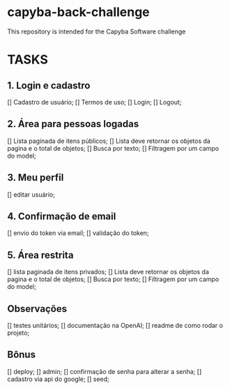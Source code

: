 # capyba-back-challenge
This repository is intended for the Capyba Software challenge

# TASKS

## 1. Login e cadastro
[] Cadastro de usuário;
[] Termos de uso;
[] Login;
[] Logout;

## 2. Área para pessoas logadas
[] Lista paginada de itens públicos;
[] Lista deve retornar os objetos da pagina e o total de objetos;
[] Busca por texto;
[] Filtragem por um campo do model;

## 3. Meu perfil
[] editar usuário;

## 4. Confirmação de email
[] envio do token via email;
[] validação do token;

## 5. Área restrita
[] lista paginada de itens privados;
[] Lista deve retornar os objetos da pagina e o total de objetos;
[] Busca por texto;
[] Filtragem por um campo do model;

## Observações
[] testes unitários;
[] documentação na OpenAI;
[] readme de como rodar o projeto;

## Bônus
[] deploy;
[] admin;
[] confirmação de senha para alterar a senha;
[] cadastro via api do google;
[] seed;

